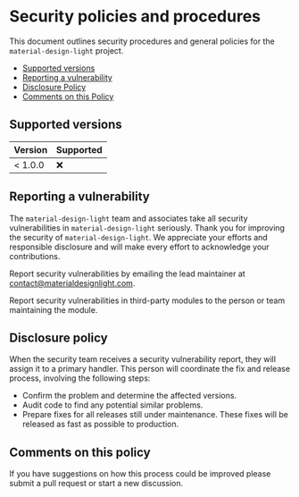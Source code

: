 # Security policies and procedures

This document outlines security procedures and general policies for the `material-design-light` project.

- [Supported versions](#supported-versions)
- [Reporting a vulnerability](#reporting-a-vulnerability)
- [Disclosure Policy](#disclosure-policy)
- [Comments on this Policy](#comments-on-this-policy)

## Supported versions

| Version | Supported |
| ------- | --------- |
| < 1.0.0 | :x:       |

## Reporting a vulnerability

The `material-design-light` team and associates take all security vulnerabilities in `material-design-light` seriously.
Thank you for improving the
security of `material-design-light`. We appreciate your efforts and responsible disclosure and will make every effort to
acknowledge your contributions.

Report security vulnerabilities by emailing the lead maintainer at <contact@materialdesignlight.com>.

Report security vulnerabilities in third-party modules to the person or team maintaining the module.

## Disclosure policy

When the security team receives a security vulnerability report, they will assign it to a primary handler. This person
will
coordinate the fix and release process, involving the following steps:

- Confirm the problem and determine the affected versions.
- Audit code to find any potential similar problems.
- Prepare fixes for all releases still under maintenance. These fixes will be released as fast as possible to
  production.

## Comments on this policy

If you have suggestions on how this process could be improved please submit a pull request or start a new discussion.
